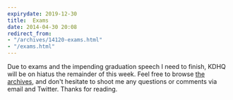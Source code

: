 ```yaml
---
expirydate: 2019-12-30
title:  Exams
date: 2014-04-30 20:08
redirect_from:
- "/archives/14120-exams.html"
- "/exams.html"
---
```



Due to exams and the impending graduation speech I need to finish, KDHQ will be on hiatus the remainder of this week. Feel free to browse [the archives](/archives), and don't hesitate to shoot me any questions or comments via email and Twitter. Thanks for reading.
